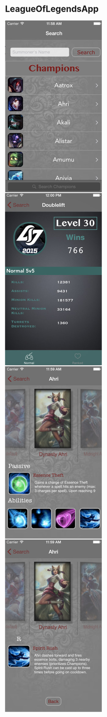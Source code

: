 # LeagueOfLegendsApp

![home screen](https://github.com/loannetran/LeagueOfLegendsApp/raw/master/LoLApp/lolHome.jpg)
![norm screen](https://github.com/loannetran/LeagueOfLegendsApp/raw/master/LoLApp/lolNorm.jpg)
![champ screen](https://github.com/loannetran/LeagueOfLegendsApp/raw/master/LoLApp/lolChamp.jpg)
![spell screen](https://github.com/loannetran/LeagueOfLegendsApp/raw/master/LoLApp/lolSpell.jpg)
